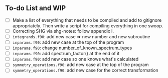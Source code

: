 To-do List and WIP
-------------------

- [ ] Make a list of everything that needs to be compiled and add to gitignore appropriately. Then write a script for compiling everything in one swoop.
- [ ] Correcting SHG via shg-notes: follow appendix I.
- [ ] `integrands.f90`: add new case => new number and new subroutine
- [ ] `inparams.f90`: add new case at the top of the program 
- [ ] `inparams.f90`: change number_of_known_spectrum_types
- [ ] `inparams.f90`: add spectrum_factor() at the end of it
- [ ] `inparams.f90`: add new case so one knows what's calculated
- [ ] `symmetry_operations.f90`: add new case at the top of the program
- [ ] `symmetry_operations.f90`: add new case for the correct transformation
